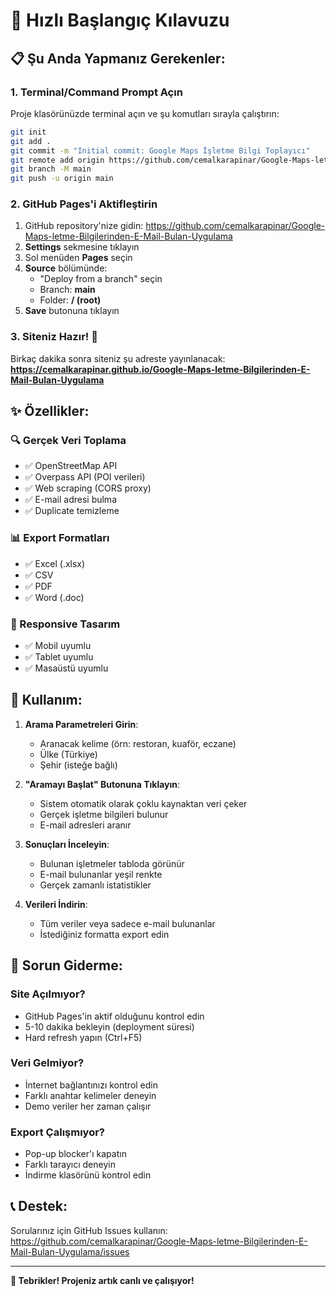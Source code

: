 # 🚀 Hızlı Başlangıç Kılavuzu

## 📋 Şu Anda Yapmanız Gerekenler:

### 1. Terminal/Command Prompt Açın
Proje klasörünüzde terminal açın ve şu komutları sırayla çalıştırın:

```bash
git init
git add .
git commit -m "Initial commit: Google Maps İşletme Bilgi Toplayıcı"
git remote add origin https://github.com/cemalkarapinar/Google-Maps-letme-Bilgilerinden-E-Mail-Bulan-Uygulama.git
git branch -M main
git push -u origin main
```

### 2. GitHub Pages'i Aktifleştirin
1. GitHub repository'nize gidin: https://github.com/cemalkarapinar/Google-Maps-letme-Bilgilerinden-E-Mail-Bulan-Uygulama
2. **Settings** sekmesine tıklayın
3. Sol menüden **Pages** seçin
4. **Source** bölümünde:
   - "Deploy from a branch" seçin
   - Branch: **main**
   - Folder: **/ (root)**
5. **Save** butonuna tıklayın

### 3. Siteniz Hazır! 🎉
Birkaç dakika sonra siteniz şu adreste yayınlanacak:
**https://cemalkarapinar.github.io/Google-Maps-letme-Bilgilerinden-E-Mail-Bulan-Uygulama**

## ✨ Özellikler:

### 🔍 Gerçek Veri Toplama
- ✅ OpenStreetMap API
- ✅ Overpass API (POI verileri)
- ✅ Web scraping (CORS proxy)
- ✅ E-mail adresi bulma
- ✅ Duplicate temizleme

### 📊 Export Formatları
- ✅ Excel (.xlsx)
- ✅ CSV
- ✅ PDF
- ✅ Word (.doc)

### 📱 Responsive Tasarım
- ✅ Mobil uyumlu
- ✅ Tablet uyumlu
- ✅ Masaüstü uyumlu

## 🎯 Kullanım:

1. **Arama Parametreleri Girin**:
   - Aranacak kelime (örn: restoran, kuaför, eczane)
   - Ülke (Türkiye)
   - Şehir (isteğe bağlı)

2. **"Aramayı Başlat" Butonuna Tıklayın**:
   - Sistem otomatik olarak çoklu kaynaktan veri çeker
   - Gerçek işletme bilgileri bulunur
   - E-mail adresleri aranır

3. **Sonuçları İnceleyin**:
   - Bulunan işletmeler tabloda görünür
   - E-mail bulunanlar yeşil renkte
   - Gerçek zamanlı istatistikler

4. **Verileri İndirin**:
   - Tüm veriler veya sadece e-mail bulunanlar
   - İstediğiniz formatta export edin

## 🔧 Sorun Giderme:

### Site Açılmıyor?
- GitHub Pages'in aktif olduğunu kontrol edin
- 5-10 dakika bekleyin (deployment süresi)
- Hard refresh yapın (Ctrl+F5)

### Veri Gelmiyor?
- İnternet bağlantınızı kontrol edin
- Farklı anahtar kelimeler deneyin
- Demo veriler her zaman çalışır

### Export Çalışmıyor?
- Pop-up blocker'ı kapatın
- Farklı tarayıcı deneyin
- İndirme klasörünü kontrol edin

## 📞 Destek:

Sorularınız için GitHub Issues kullanın:
https://github.com/cemalkarapinar/Google-Maps-letme-Bilgilerinden-E-Mail-Bulan-Uygulama/issues

---

**🎉 Tebrikler! Projeniz artık canlı ve çalışıyor!**